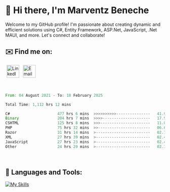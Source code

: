 # 👋 Hi there, I'm Marventz Beneche

Welcome to my GitHub profile! I'm passionate about creating dynamic and efficient solutions using C#, Entity Framework, ASP.Net, JavaScript, .Net MAUI, and more. Let's connect and collaborate!

## ✉️ Find me on:
 <a href="https://linkedin.com/in/benechem" target="_blank" rel="noopener noreferrer"> <img src="https://icons.iconarchive.com/icons/limav/flat-gradient-social/512/Linkedin-icon.png" alt="LinkedIn" height="40" style="vertical-align:top; margin:4px"></a>
 <a href="mailto:info@benechem.co"> <img src="https://icons.iconarchive.com/icons/dtafalonso/android-lollipop/512/Gmail-icon.png" alt="Email" height="40" style="vertical-align:top; margin:4px"></a>
</p>

<br/>
<!--START_SECTION:waka-->

```rust
From: 04 August 2021 - To: 18 February 2025

Total Time: 1,112 hrs 12 mins

C#                     477 hrs 6 mins  >>>>>>>>>>---------------   41.97 %
Binary                 204 hrs 7 mins  >>>>---------------------   17.96 %
CSHTML                 125 hrs 8 mins  >>>----------------------   11.01 %
PHP                    75 hrs 32 mins  >>-----------------------   06.65 %
Razor                  31 hrs 14 mins  >------------------------   02.75 %
XML                    27 hrs 39 mins  >------------------------   02.43 %
JavaScript             27 hrs 23 mins  >------------------------   02.41 %
Other                  24 hrs 29 mins  >------------------------   02.15 %
```

<!--END_SECTION:waka-->
<br />

## 🧰 Languages and Tools:

[![My Skills](https://skillicons.dev/icons?i=js,html,css,cs,java,php,mysql,dotnet,bootstrap,visualstudio,vscode,androidstudio,azure,xd,wordpress,raspberrypi)](https://skillicons.dev)
<br />

